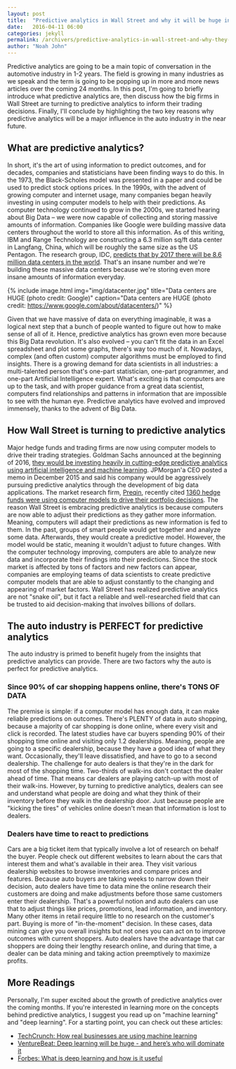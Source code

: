 ```yaml
---
layout: post
title:  "Predictive analytics in Wall Street and why it will be huge in auto."
date:   2016-04-11 06:00
categories: jekyll
permalink: /archivers/predictive-analytics-in-wall-street-and-why-they-will-be-huge-in-auto
author: "Noah John"
---
```


Predictive analytics are going to be a main topic of conversation in the automotive industry in 1-2 years.  The field is growing in many industries as we speak and the term is going to be popping up in more and more news articles over the coming 24 months. In this post, I'm going to briefly introduce what predictive analytics are, then discuss how the big firms in Wall Street are turning to predictive analytics to inform their trading decisions. Finally, I'll conclude by highlighting the two key reasons why predictive analytics will be a major influence in the auto industry in the near future.

## What are predictive analytics?
In short, it's the art of using information to predict outcomes, and for decades, companies and statisticians have been finding ways to do this. In the 1973, the Black-Scholes model was presented in a paper and could be used to predict stock options prices. In the 1990s, with the advent of growing computer and internet usage, many companies began heavily investing in using computer models to help with their predictions. As computer technology continued to grow in the 2000s, we started hearing about Big Data – we were now capable of collecting and storing massive amounts of information. Companies like Google were building massive data centers throughout the world to store all this information. As of this writing, IBM and Range Technology are constructing a 6.3 million sq/ft data center in Langfang, China, which will be roughly the same size as the US Pentagon. The research group, IDC, [predicts that by 2017 there will be 8.6 million data centers in the world][idc]. That's an insane number and we're building these massive data centers because we're storing even more insane amounts of information everyday.

{% include image.html
    img="img/datacenter.jpg"
    title="Data centers are HUGE (photo credit: Google)"
    caption="Data centers are HUGE (photo credit: <a href='https://www.google.com/about/datacenters/'>https://www.google.com/about/datacenters/</a>)" %}

Given that we have massive of data on everything imaginable, it was a logical next step that a bunch of people wanted to figure out how to make sense of all of it.  Hence, predictive analytics has grown even more because this Big Data revolution. It's also evolved – you can't fit the data in an Excel spreadsheet and plot some graphs, there's way too much of it. Nowadays, complex (and often custom) computer algorithms must be employed to find insights. There is a growing demand for data scientists in all industries: a multi-talented person that's one-part statistician, one-part programmer, and one-part Artificial Intelligence expert. What's exciting is that computers are up to the task, and with proper guidance from a great data scientist, computers find relationships and patterns in information that are impossible to see with the human eye. Predictive analytics have evolved and improved immensely, thanks to the advent of Big Data.

## How Wall Street is turning to predictive analytics

Major hedge funds and trading firms are now using computer models to drive their trading strategies. Goldman Sachs announced at the beginning of 2016, [they would be investing heavily in cutting-edge predictive analytics using artificial intelligence and machine learning][sachs].  JPMorgan'a CEO posted a memo in December 2015 and said his company would be aggressively pursuing predictive analytics through the development of big data applications. The market research firm, [Preqin][preqin], recently cited [1360 hedge funds were using computer models to drive their portfolio decisions][wired]. The reason Wall Street is embracing predictive analytics is because computers are now able to adjust their predictions as they gather more information. Meaning, computers will adapt their predictions as new information is fed to them. In the past, groups of smart people would get together and analyze some data. Afterwards, they would create a predictive model. However, the model would be static, meaning it wouldn't adjust to future changes. With the computer technology improving, computers are able to analyze new data and incorporate their findings into their predictions. Since the stock market is affected by tons of factors and new factors can appear, companies are employing teams of data scientists to create predictive computer models that are able to adjust constantly to the changing and appearing of market factors. Wall Street has realized predictive analytics are not "snake oil", but it fact a reliable and well-researched field that can be trusted to aid decision-making that involves billions of dollars.

## The auto industry is PERFECT for predictive analytics

The auto industry is primed to benefit hugely from the insights that predictive analytics can provide. There are two factors why the auto is perfect for predictive analytics.

### Since 90% of car shopping happens online, there's TONS OF DATA ###

The premise is simple: if a computer model has enough data, it can make reliable predictions on outcomes. There's PLENTY of data in auto shopping, because a majority of car shopping is done online, where every visit and click is recorded. The latest studies have car buyers spending 90% of their shopping time online and visiting only 1.2 dealerships. Meaning, people are going to a specific dealership, because they have a good idea of what they want. Occasionally, they'll leave dissatisfied, and have to go to a second dealership. The challenge for auto dealers is that they're in the dark for most of the shopping time. Two-thirds of walk-ins don't contact the dealer ahead of time. That means car dealers are playing catch-up with most of their walk-ins. However, by turning to predictive analytics, dealers can see and understand what people are doing and what they think of their inventory before they walk in the dealership door. Just because people are "kicking the tires" of vehicles online doesn't mean that information is lost to dealers.

### Dealers have time to react to predictions ###

Cars are a big ticket item that typically involve a lot of research on behalf the buyer. People check out different websites to learn about the cars that interest them and what's available in their area. They visit various dealership websites to browse inventories and compare prices and features. Because auto buyers are taking weeks to narrow down their decision, auto dealers have time to data mine the online research their customers are doing and make adjustments before those same customers enter their dealership. That's a powerful notion and auto dealers can use that to adjust things like prices, promotions, lead information, and inventory. Many other items in retail require little to no research on the customer's part. Buying is more of "in-the-moment" decision. In these cases, data mining can give you overall insights but not ones you can act on to improve outcomes with current shoppers. Auto dealers have the advantage that car shoppers are doing their lengthy research online, and during that time, a dealer can be data mining and taking action preemptively to maximize profits.

## More Readings
Personally, I'm super excited about the growth of predictive analytics over the coming months. If you're interested in learning more on the concepts behind predictive analytics, I suggest you read up on "machine learning" and "deep learning". For a starting point, you can check out these articles:

* [TechCrunch: How real businesses are using machine learning][techcrunch]
* [VentureBeat: Deep learning will be huge - and here’s who will dominate it][deeplearning]
* [Forbes: What is deep learning and how is it useful][forbes]

[idc]: https://www.idc.com/getdoc.jsp?containerId=prUS25237514
[preqin]: https://www.preqin.com/
[sachs]: http://www.businessinsider.com/goldman-sachs-investing-in-artificial-intelligence-2016-1
[wired]: http://www.wired.com/2016/01/the-rise-of-the-artificially-intelligent-hedge-fund/
[techcrunch]: http://techcrunch.com/2016/03/19/how-real-businesses-are-using-machine-learning/
[deeplearning]: http://venturebeat.com/2016/04/02/deep-learning-will-be-huge-and-heres-who-will-dominate-it/
[forbes]: http://www.forbes.com/sites/kevinmurnane/2016/04/01/what-is-deep-learning-and-how-is-it-useful/



